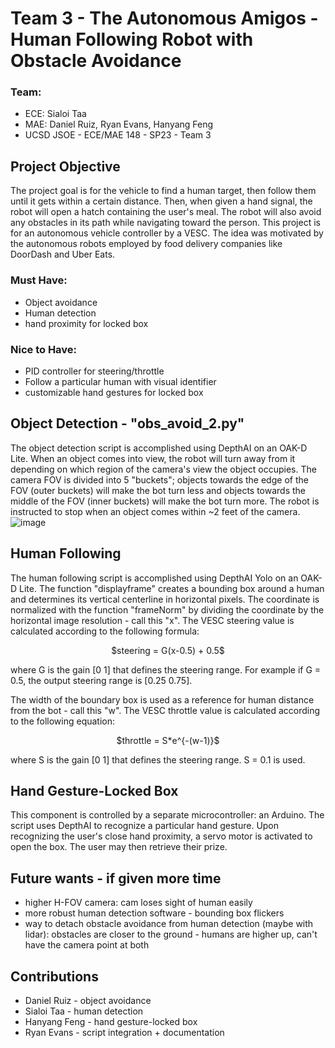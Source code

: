 # Team 3 - The Autonomous Amigos - Human Following Robot with Obstacle Avoidance
### Team:
* ECE: Sialoi Taa
* MAE: Daniel Ruiz, Ryan Evans, Hanyang Feng
* UCSD JSOE - ECE/MAE 148 - SP23 - Team 3

## Project Objective
The project goal is for the vehicle to find a human target, then follow them until it gets within a certain distance. Then, when given a hand signal, the robot will open a hatch containing the user's meal. The robot will also avoid any obstacles in its path while navigating toward the person. This project is for an autonomous vehicle controller by a VESC. The idea was motivated by the autonomous robots employed by food delivery companies like DoorDash and Uber Eats. 
### Must Have:
* Object avoidance
* Human detection
* hand proximity for locked box
### Nice to Have:
* PID controller for steering/throttle
* Follow a particular human with visual identifier
* customizable hand gestures for locked box

## Object Detection - "obs_avoid_2.py"
The object detection script is accomplished using DepthAI on an OAK-D Lite. When an object comes into view, the robot will turn away from it depending on which region of the camera's view the object occupies. The camera FOV is divided into 5 "buckets"; objects towards the edge of the FOV (outer buckets) will make the bot turn less and objects towards the middle of the FOV (inner buckets) will make the bot turn more. The robot is instructed to stop when an object comes within ~2 feet of the camera.
![image](https://github.com/UCSD-ECEMAE-148/spring-2023-final-project-team-3/assets/15269806/c3ba8de2-26f1-4d0f-b4ba-43dd5ad15453)


## Human Following
The human following script is accomplished using DepthAI Yolo on an OAK-D Lite. The function "displayframe" creates a bounding box around a human and determines its vertical centerline in horizontal pixels. The coordinate is normalized with the function "frameNorm" by dividing the coordinate by the horizontal image resolution - call this "x". The VESC steering value is calculated according to the following formula:
<p align="center">
$steering = G(x-0.5) + 0.5$
</p>

where G is the gain [0 1] that defines the steering range. For example if G = 0.5, the output steering range is [0.25 0.75]. 

The width of the boundary box is used as a reference for human distance from the bot - call this "w". The VESC throttle value is calculated according to the following equation:
<p align="center">
$throttle = S*e^{-(w-1)}$
</p>

where S is the gain [0 1] that defines the steering range. S = 0.1 is used.

## Hand Gesture-Locked Box
This component is controlled by a separate microcontroller: an Arduino. The script uses DepthAI to recognize a particular hand gesture. Upon recognizing the user's close hand proximity, a servo motor is activated to open the box. The user may then retrieve their prize.

## Future wants - if given more time
* higher H-FOV camera: cam loses sight of human easily
* more robust human detection software - bounding box flickers
* way to detach obstacle avoidance from human detection (maybe with lidar): obstacles are closer to the ground - humans are higher up, can't have the camera point at both

## Contributions
* Daniel Ruiz - object avoidance
* Sialoi Taa - human detection
* Hanyang Feng - hand gesture-locked box
* Ryan Evans - script integration + documentation
